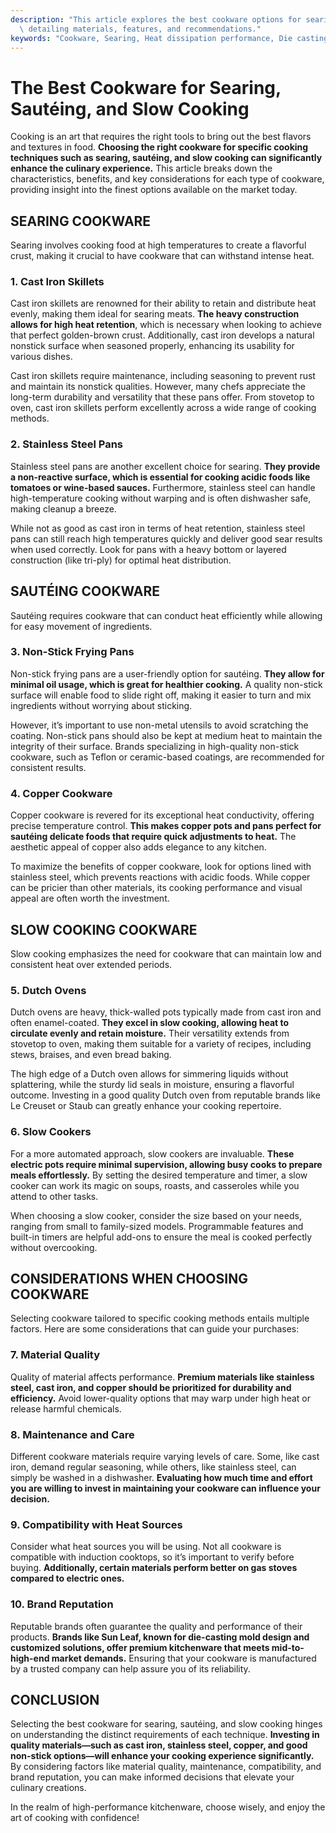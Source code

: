 ```yaml
---
description: "This article explores the best cookware options for searing, sautéing, and slow cooking,\
  \ detailing materials, features, and recommendations."
keywords: "Cookware, Searing, Heat dissipation performance, Die casting process"
---
```

# The Best Cookware for Searing, Sautéing, and Slow Cooking

Cooking is an art that requires the right tools to bring out the best flavors and textures in food. **Choosing the right cookware for specific cooking techniques such as searing, sautéing, and slow cooking can significantly enhance the culinary experience.** This article breaks down the characteristics, benefits, and key considerations for each type of cookware, providing insight into the finest options available on the market today.

## SEARING COOKWARE

Searing involves cooking food at high temperatures to create a flavorful crust, making it crucial to have cookware that can withstand intense heat. 

### 1. Cast Iron Skillets
Cast iron skillets are renowned for their ability to retain and distribute heat evenly, making them ideal for searing meats. **The heavy construction allows for high heat retention**, which is necessary when looking to achieve that perfect golden-brown crust. Additionally, cast iron develops a natural nonstick surface when seasoned properly, enhancing its usability for various dishes.

Cast iron skillets require maintenance, including seasoning to prevent rust and maintain its nonstick qualities. However, many chefs appreciate the long-term durability and versatility that these pans offer. From stovetop to oven, cast iron skillets perform excellently across a wide range of cooking methods. 

### 2. Stainless Steel Pans
Stainless steel pans are another excellent choice for searing. **They provide a non-reactive surface, which is essential for cooking acidic foods like tomatoes or wine-based sauces.** Furthermore, stainless steel can handle high-temperature cooking without warping and is often dishwasher safe, making cleanup a breeze.

While not as good as cast iron in terms of heat retention, stainless steel pans can still reach high temperatures quickly and deliver good sear results when used correctly. Look for pans with a heavy bottom or layered construction (like tri-ply) for optimal heat distribution.

## SAUTÉING COOKWARE

Sautéing requires cookware that can conduct heat efficiently while allowing for easy movement of ingredients. 

### 3. Non-Stick Frying Pans
Non-stick frying pans are a user-friendly option for sautéing. **They allow for minimal oil usage, which is great for healthier cooking.** A quality non-stick surface will enable food to slide right off, making it easier to turn and mix ingredients without worrying about sticking.

However, it’s important to use non-metal utensils to avoid scratching the coating. Non-stick pans should also be kept at medium heat to maintain the integrity of their surface. Brands specializing in high-quality non-stick cookware, such as Teflon or ceramic-based coatings, are recommended for consistent results.

### 4. Copper Cookware
Copper cookware is revered for its exceptional heat conductivity, offering precise temperature control. **This makes copper pots and pans perfect for sautéing delicate foods that require quick adjustments to heat.** The aesthetic appeal of copper also adds elegance to any kitchen.

To maximize the benefits of copper cookware, look for options lined with stainless steel, which prevents reactions with acidic foods. While copper can be pricier than other materials, its cooking performance and visual appeal are often worth the investment.

## SLOW COOKING COOKWARE

Slow cooking emphasizes the need for cookware that can maintain low and consistent heat over extended periods.

### 5. Dutch Ovens
Dutch ovens are heavy, thick-walled pots typically made from cast iron and often enamel-coated. **They excel in slow cooking, allowing heat to circulate evenly and retain moisture.** Their versatility extends from stovetop to oven, making them suitable for a variety of recipes, including stews, braises, and even bread baking.

The high edge of a Dutch oven allows for simmering liquids without splattering, while the sturdy lid seals in moisture, ensuring a flavorful outcome. Investing in a good quality Dutch oven from reputable brands like Le Creuset or Staub can greatly enhance your cooking repertoire.

### 6. Slow Cookers
For a more automated approach, slow cookers are invaluable. **These electric pots require minimal supervision, allowing busy cooks to prepare meals effortlessly.** By setting the desired temperature and timer, a slow cooker can work its magic on soups, roasts, and casseroles while you attend to other tasks.

When choosing a slow cooker, consider the size based on your needs, ranging from small to family-sized models. Programmable features and built-in timers are helpful add-ons to ensure the meal is cooked perfectly without overcooking.

## CONSIDERATIONS WHEN CHOOSING COOKWARE

Selecting cookware tailored to specific cooking methods entails multiple factors. Here are some considerations that can guide your purchases:

### 7. Material Quality
Quality of material affects performance. **Premium materials like stainless steel, cast iron, and copper should be prioritized for durability and efficiency.** Avoid lower-quality options that may warp under high heat or release harmful chemicals.

### 8. Maintenance and Care
Different cookware materials require varying levels of care. Some, like cast iron, demand regular seasoning, while others, like stainless steel, can simply be washed in a dishwasher. **Evaluating how much time and effort you are willing to invest in maintaining your cookware can influence your decision.**

### 9. Compatibility with Heat Sources
Consider what heat sources you will be using. Not all cookware is compatible with induction cooktops, so it’s important to verify before buying. **Additionally, certain materials perform better on gas stoves compared to electric ones.** 

### 10. Brand Reputation
Reputable brands often guarantee the quality and performance of their products. **Brands like Sun Leaf, known for die-casting mold design and customized solutions, offer premium kitchenware that meets mid-to-high-end market demands.** Ensuring that your cookware is manufactured by a trusted company can help assure you of its reliability.

## CONCLUSION

Selecting the best cookware for searing, sautéing, and slow cooking hinges on understanding the distinct requirements of each technique. **Investing in quality materials—such as cast iron, stainless steel, copper, and good non-stick options—will enhance your cooking experience significantly.** By considering factors like material quality, maintenance, compatibility, and brand reputation, you can make informed decisions that elevate your culinary creations. 

In the realm of high-performance kitchenware, choose wisely, and enjoy the art of cooking with confidence!
